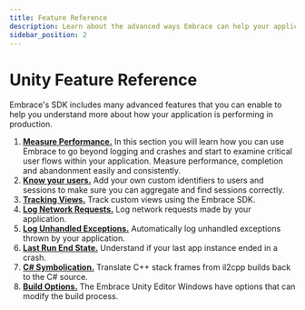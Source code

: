 ```yaml
---
title: Feature Reference
description: Learn about the advanced ways Embrace can help your application
sidebar_position: 2
---
```


# Unity Feature Reference

Embrace's SDK includes many advanced features that you can enable to help you understand more about
how your application is performing in production.

1. [**Measure Performance.**](/unity/features/performance-monitoring/) In this section you will learn how you can use Embrace to go beyond logging and crashes and start to examine critical user flows within your application. Measure performance, completion and abandonment easily and consistently.
1. [**Know your users.**](/unity/features/identify-users/) Add your own custom identifiers to users and sessions to make sure you can aggregate and find sessions correctly.
1. [**Tracking Views.**](/unity/features/tracking-views/) Track custom views using the Embrace SDK.
1. [**Log Network Requests.**](/unity/features/log-network-requests/) Log network requests made by your application.
1. [**Log Unhandled Exceptions.**](/unity/features/exception-logging/) Automatically log unhandled exceptions thrown by your application.
1. [**Last Run End State.**](/unity/features/last-run-end-state/) Understand if your last app instance ended in a crash.
1. [**C# Symbolication.**](/unity/features/csharp-symbolication/) Translate C++ stack frames from il2cpp builds back to the C# source.
1. [**Build Options.**](/unity/features/build-options/) The Embrace Unity Editor Windows have options that can modify the build process.
